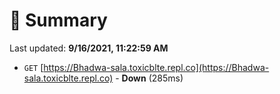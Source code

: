 # 📖 Summary
Last updated: **9/16/2021, 11:22:59 AM**

- `GET` [https://Bhadwa-sala.toxicblte.repl.co](https://Bhadwa-sala.toxicblte.repl.co) - **Down** (285ms)
